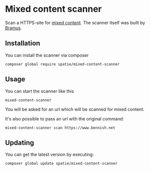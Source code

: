 Mixed content scanner
=====================

Scan a HTTPS-site for [mixed content](https://developer.mozilla.org/en-US/docs/Security/MixedContent). The scanner itself was built by [Bramus](https://github.com/bramus/mixed-content-scan).

Installation
---
You can install the scanner via composer

```
composer global require spatie/mixed-content-scanner
```

Usage
---
You can start the scanner like this

```
mixed-content-scanner
```

You will be asked for an url which will be scanned for mixed content.

It's also possible to pass an url with the original command:

```
mixed-content-scanner scan https://www.bennish.net
```

Updating
---
You can get the latest version by executing:
```
composer global update spatie/mixed-content-scanner
```




